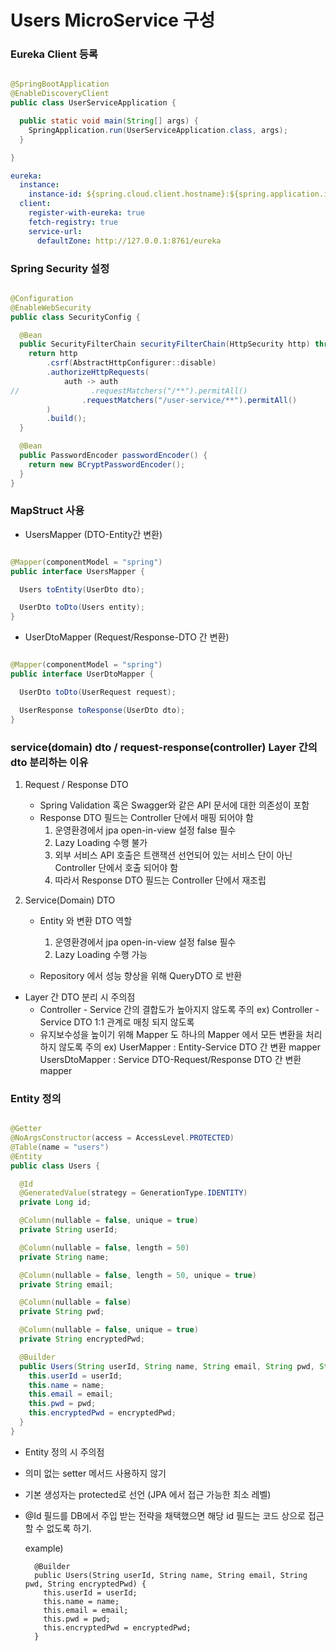 # Users MicroService 구성

### Eureka Client 등록

```java

@SpringBootApplication
@EnableDiscoveryClient
public class UserServiceApplication {

  public static void main(String[] args) {
    SpringApplication.run(UserServiceApplication.class, args);
  }

}

```

```yaml
eureka:
  instance:
    instance-id: ${spring.cloud.client.hostname}:${spring.application.instance_id:${random.value}}
  client:
    register-with-eureka: true
    fetch-registry: true
    service-url:
      defaultZone: http://127.0.0.1:8761/eureka
```

### Spring Security 설정

```java

@Configuration
@EnableWebSecurity
public class SecurityConfig {

  @Bean
  public SecurityFilterChain securityFilterChain(HttpSecurity http) throws Exception {
    return http
        .csrf(AbstractHttpConfigurer::disable)
        .authorizeHttpRequests(
            auth -> auth
//                .requestMatchers("/**").permitAll()
                .requestMatchers("/user-service/**").permitAll()
        )
        .build();
  }

  @Bean
  public PasswordEncoder passwordEncoder() {
    return new BCryptPasswordEncoder();
  }
}

```

### MapStruct 사용

- UsersMapper (DTO-Entity간 변환)

```java

@Mapper(componentModel = "spring")
public interface UsersMapper {

  Users toEntity(UserDto dto);

  UserDto toDto(Users entity);
}

```

- UserDtoMapper (Request/Response-DTO 간 변환)

```java

@Mapper(componentModel = "spring")
public interface UserDtoMapper {

  UserDto toDto(UserRequest request);

  UserResponse toResponse(UserDto dto);
}

```

### service(domain) dto / request-response(controller) Layer 간의 dto 분리하는 이유

1. Request / Response DTO
    - Spring Validation 혹은 Swagger와 같은 API 문서에 대한 의존성이 포함
    - Response DTO 필드는 Controller 단에서 매핑 되어야 함
        1. 운영환경에서 jpa open-in-view 설정 false 필수
        2. Lazy Loading 수행 불가
        3. 외부 서비스 API 호출은 트랜잭션 선언되어 있는 서비스 단이 아닌 Controller 단에서 호출 되어야 함
        4. 따라서 Response DTO 필드는 Controller 단에서 재조립

2. Service(Domain) DTO
    - Entity 와 변환 DTO 역할
        1. 운영환경에서 jpa open-in-view 설정 false 필수
        2. Lazy Loading 수행 가능

    - Repository 에서 성능 향상을 위해 QueryDTO 로 반환

* Layer 간 DTO 분리 시 주의점
    - Controller - Service 간의 결합도가 높아지지 않도록 주의
      ex) Controller - Service DTO 1:1 관계로 매칭 되지 않도록
    - 유지보수성을 높이기 위해 Mapper 도 하나의 Mapper 에서 모든 변환을 처리하지 않도록 주의
      ex) UserMapper : Entity-Service DTO 간 변환 mapper   
      UsersDtoMapper : Service DTO-Request/Response DTO 간 변환 mapper

### Entity 정의

```java

@Getter
@NoArgsConstructor(access = AccessLevel.PROTECTED)
@Table(name = "users")
@Entity
public class Users {

  @Id
  @GeneratedValue(strategy = GenerationType.IDENTITY)
  private Long id;

  @Column(nullable = false, unique = true)
  private String userId;

  @Column(nullable = false, length = 50)
  private String name;

  @Column(nullable = false, length = 50, unique = true)
  private String email;

  @Column(nullable = false)
  private String pwd;

  @Column(nullable = false, unique = true)
  private String encryptedPwd;

  @Builder
  public Users(String userId, String name, String email, String pwd, String encryptedPwd) {
    this.userId = userId;
    this.name = name;
    this.email = email;
    this.pwd = pwd;
    this.encryptedPwd = encryptedPwd;
  }
}

```

* Entity 정의 시 주의점

- 의미 없는 setter 메서드 사용하지 않기
- 기본 생성자는 protected로 선언 (JPA 에서 접근 가능한 최소 레벨)
- @Id 필드를 DB에서 주입 받는 전략을 채택했으면 해당 id 필드는 코드 상으로 접근할 수 없도록 하기.

  example)

    ```
      @Builder
      public Users(String userId, String name, String email, String pwd, String encryptedPwd) {
        this.userId = userId;
        this.name = name;
        this.email = email;
        this.pwd = pwd;
        this.encryptedPwd = encryptedPwd;
      }
    ```